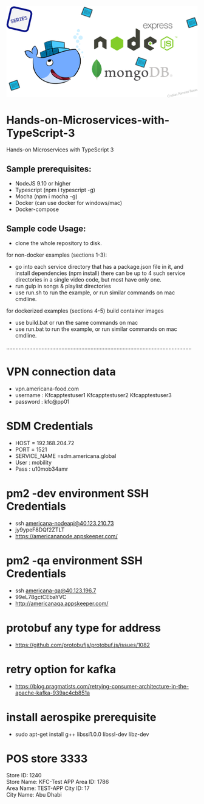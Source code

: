 ![](./cover.png)

# Hands-on-Microservices-with-TypeScript-3
Hands-on Microservices with TypeScript 3 

## Sample prerequisites:
* NodeJS 9.10 or higher 
* Typescript (npm i typescript -g)
* Mocha (npm i mocha -g)
* Docker (can use docker for windows/mac)
* Docker-compose 

## Sample code Usage:
* clone the whole repository to disk.

for non-docker examples (sections 1-3):
* go into each service directory that has a package.json file in it, and install dependencies (npm install) there can be up to 4 such service directories in a single video code, but most have only one.
* run gulp in songs & playlist directories
* use run.sh to run the example, or run similar commands on mac cmdline.

for dockerized examples (sections 4-5) build container images 
* use build.bat or run the same commands on mac
* use run.bat to run the example, or run similar commands on mac cmdline.

.........................................................................................................................
# VPN connection data
* vpn.americana-food.com
* username : 
Kfcapptestuser1
Kfcapptestuser2 
Kfcapptestuser3
* password : kfc@pp01 


# SDM Credentials
* HOST = 192.168.204.72
* PORT = 1521
* SERVICE_NAME =sdm.americana.global
* User : mobility
* Pass : u10mob34amr

# pm2 -dev environment SSH Credentials
* ssh americana-nodeapi@40.123.210.73		
* jy9ypeF8DQf2ZTLT
* https://americananode.appskeeper.com/
 
# pm2 -qa environment SSH Credentials
* ssh americana-qa@40.123.196.7
* 99eL78gctCEbaYVC
* http://americanaqa.appskeeper.com/

# protobuf any type for address 
* https://github.com/protobufjs/protobuf.js/issues/1082

# retry option for kafka
* https://blog.pragmatists.com/retrying-consumer-architecture-in-the-apache-kafka-939ac4cb851a

# install aerospike prerequisite 
* sudo apt-get install g++ libssl1.0.0 libssl-dev libz-dev

# POS store 3333
Store ID: 1240   
Store Name: KFC-Test APP 
Area ID: 1786   
Area Name: TEST-APP
City ID: 17          
City Name: Abu Dhabi